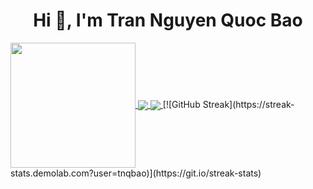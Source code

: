 <h1 align="center"> Hi 👋, I'm Tran Nguyen Quoc Bao</h1>
<a href="https://github.com/tnqbao">
  <img height=200 align="center" src="https://github-readme-stats.vercel.app/api/top-langs?username=tnqbao&layout=compact&langs_count=8&card_width=320" />
</a>
<a href="https://github.com/tnqbao">
  <img align="center" src="https://github-readme-stats.vercel.app/api?username=tnqbao" />
</a>  
<a href="https://github.com/tnqbao"> 
    <img align="center" src="https://streak-stats.demolab.com?user=tnqbao" />
</a>
  [![GitHub Streak](https://streak-stats.demolab.com?user=tnqbao)](https://git.io/streak-stats)
